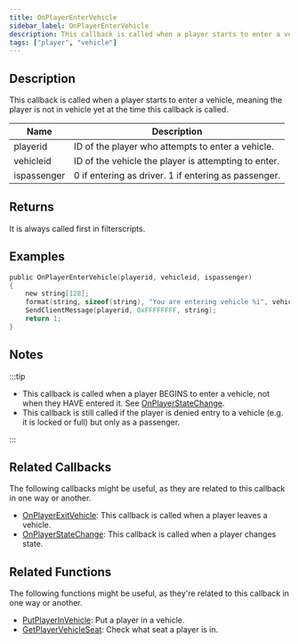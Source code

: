 ```yaml
---
title: OnPlayerEnterVehicle
sidebar_label: OnPlayerEnterVehicle
description: This callback is called when a player starts to enter a vehicle, meaning the player is not in vehicle yet at the time this callback is called.
tags: ["player", "vehicle"]
---
```


## Description

This callback is called when a player starts to enter a vehicle, meaning the player is not in vehicle yet at the time this callback is called.

| Name        | Description                                          |
| ----------- | ---------------------------------------------------- |
| playerid    | ID of the player who attempts to enter a vehicle.    |
| vehicleid   | ID of the vehicle the player is attempting to enter. |
| ispassenger | 0 if entering as driver. 1 if entering as passenger. |

## Returns

It is always called first in filterscripts.

## Examples

```c
public OnPlayerEnterVehicle(playerid, vehicleid, ispassenger)
{
    new string[128];
    format(string, sizeof(string), "You are entering vehicle %i", vehicleid);
    SendClientMessage(playerid, 0xFFFFFFFF, string);
    return 1;
}
```

## Notes

:::tip

- This callback is called when a player BEGINS to enter a vehicle, not when they HAVE entered it. See [OnPlayerStateChange](OnPlayerStateChange).
- This callback is still called if the player is denied entry to a vehicle (e.g. it is locked or full) but only as a passenger.

:::

## Related Callbacks

The following callbacks might be useful, as they are related to this callback in one way or another.

- [OnPlayerExitVehicle](OnPlayerExitVehicle): This callback is called when a player leaves a vehicle.
- [OnPlayerStateChange](OnPlayerStateChange): This callback is called when a player changes state.

## Related Functions

The following functions might be useful, as they're related to this callback in one way or another.

- [PutPlayerInVehicle](../functions/PutPlayerInVehicle): Put a player in a vehicle.
- [GetPlayerVehicleSeat](../functions/GetPlayerVehicleSeat): Check what seat a player is in.
